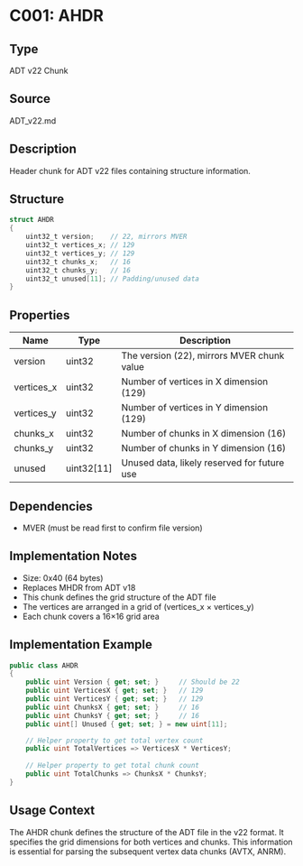 # C001: AHDR

## Type
ADT v22 Chunk

## Source
ADT_v22.md

## Description
Header chunk for ADT v22 files containing structure information.

## Structure
```csharp
struct AHDR 
{
    uint32_t version;    // 22, mirrors MVER
    uint32_t vertices_x; // 129
    uint32_t vertices_y; // 129
    uint32_t chunks_x;   // 16
    uint32_t chunks_y;   // 16
    uint32_t unused[11]; // Padding/unused data
}
```

## Properties
| Name | Type | Description |
|------|------|-------------|
| version | uint32 | The version (22), mirrors MVER chunk value |
| vertices_x | uint32 | Number of vertices in X dimension (129) |
| vertices_y | uint32 | Number of vertices in Y dimension (129) |
| chunks_x | uint32 | Number of chunks in X dimension (16) |
| chunks_y | uint32 | Number of chunks in Y dimension (16) |
| unused | uint32[11] | Unused data, likely reserved for future use |

## Dependencies
- MVER (must be read first to confirm file version)

## Implementation Notes
- Size: 0x40 (64 bytes)
- Replaces MHDR from ADT v18
- This chunk defines the grid structure of the ADT file
- The vertices are arranged in a grid of (vertices_x × vertices_y)
- Each chunk covers a 16×16 grid area

## Implementation Example
```csharp
public class AHDR
{
    public uint Version { get; set; }     // Should be 22
    public uint VerticesX { get; set; }   // 129
    public uint VerticesY { get; set; }   // 129
    public uint ChunksX { get; set; }     // 16
    public uint ChunksY { get; set; }     // 16
    public uint[] Unused { get; set; } = new uint[11];

    // Helper property to get total vertex count
    public uint TotalVertices => VerticesX * VerticesY;
    
    // Helper property to get total chunk count
    public uint TotalChunks => ChunksX * ChunksY;
}
```

## Usage Context
The AHDR chunk defines the structure of the ADT file in the v22 format. It specifies the grid dimensions for both vertices and chunks. This information is essential for parsing the subsequent vertex data chunks (AVTX, ANRM). 
